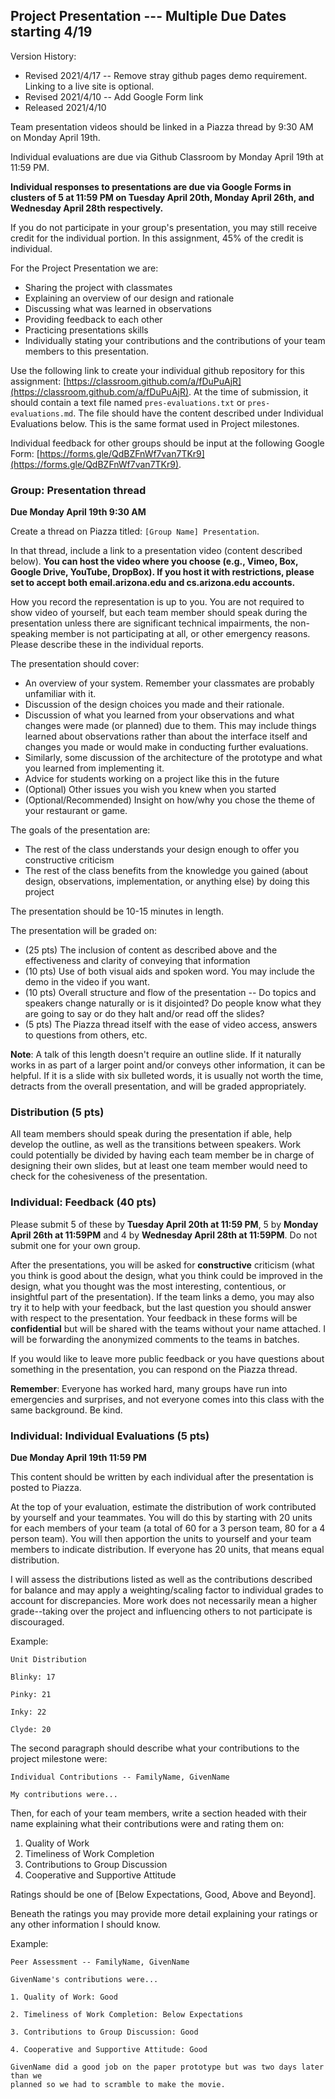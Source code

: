 ## Project Presentation --- Multiple Due Dates starting 4/19

Version History: 

- Revised 2021/4/17 -- Remove stray github pages demo requirement. Linking to a live site is optional.
- Revised 2021/4/10 -- Add Google Form link
- Released 2021/4/10

Team presentation videos should be linked in a Piazza thread by 9:30 AM on
Monday April 19th.

Individual evaluations are due via Github Classroom by Monday April 19th at
11:59 PM.

**Individual responses to presentations are due via Google Forms in clusters
of 5 at 11:59 PM on Tuesday April 20th, Monday April 26th, and Wednesday April
28th respectively.**

If you do not participate in your group's presentation, you may still receive
credit for the individual portion. In this assignment, 45% of the credit is
individual.

For the Project Presentation we are:

- Sharing the project with classmates
- Explaining an overview of our design and rationale
- Discussing what was learned in observations
- Providing feedback to each other
- Practicing presentations skills 
- Individually stating your contributions and the contributions of your team
  members to this presentation.

Use the following link to create your individual github repository for this
assignment:
[https://classroom.github.com/a/fDuPuAjR](https://classroom.github.com/a/fDuPuAjR).
At the time of submission, it should contain a text file named
`pres-evaluations.txt` or `pres-evaluations.md`. The file should have the
content described under Individual Evaluations below. This is the same format
used in Project milestones.

Individual feedback for other groups should be input at the following Google
Form: [https://forms.gle/QdBZFnWf7van7TKr9](https://forms.gle/QdBZFnWf7van7TKr9).


### Group: Presentation thread

**Due Monday April 19th 9:30 AM**

Create a thread on Piazza titled: `[Group Name] Presentation`.

In that thread, include a link to a presentation video (content described
below). **You can host the video where you
choose (e.g., Vimeo, Box, Google Drive, YouTube, DropBox). If you host it with
restrictions, please set to accept both email.arizona.edu and cs.arizona.edu
accounts.**

How you record the representation is up to you. You are not required to show
video of yourself, but each team member should speak during the presentation
unless there are significant technical impairments, the non-speaking member is
not participating at all, or other emergency reasons.  Please describe these
in the individual reports.

The presentation should cover:

- An overview of your system. Remember your classmates are probably unfamiliar
  with it. 
- Discussion of the design choices you made and their rationale. 
- Discussion of what you learned from your observations and what changes were
  made (or planned) due to them. This may include things learned about observations rather
than about the interface itself and changes you made or would make in
conducting further evaluations.
- Similarly, some discussion of the architecture of the prototype and what you
  learned from implementing it.
- Advice for students working on a project like this in the future
- (Optional) Other issues you wish you knew when you started
- (Optional/Recommended) Insight on how/why you chose the theme of your
  restaurant or game.

The goals of the presentation are:

- The rest of the class understands your design enough to offer you
  constructive criticism
- The rest of the class benefits from the knowledge you gained (about design,
  observations, implementation, or anything else) by doing this project

The presentation should be 10-15 minutes in length. 

The presentation will be graded on:

- (25 pts) The inclusion of content as described above and the effectiveness and
  clarity of conveying that information
- (10 pts) Use of both visual aids and spoken word. You may include the demo
  in the video if you want.
- (10 pts) Overall structure and flow of the presentation -- Do topics and speakers
  change naturally or is it disjointed? Do people know what they are going to
say or do they halt and/or read off the slides?
- (5 pts) The Piazza thread itself with the ease of video access,
  answers to questions from others, etc.


**Note**: A talk of this length doesn't require an outline slide. If it
naturally works in as part of a larger point and/or conveys other information,
it can be helpful. If it is a slide with six bulleted words, it is usually not
worth the time, detracts from the overall presentation, and will be graded
appropriately.

### Distribution (5 pts)

All team members should speak during the presentation if able, help develop the
outline, as well as the transitions between speakers. Work could potentially
be divided by having each team member be in charge of designing their own
slides, but at least one team member would need to check for the cohesiveness
of the presentation.


### Individual: Feedback (40 pts)

Please submit 5 of these by **Tuesday April 20th at 11:59 PM**, 5 by **Monday
April 26th at 11:59PM** and 4 by **Wednesday April 28th at 11:59PM**. Do not
submit one for your own group.

After the presentations, you will be asked for **constructive** criticism
(what you think is good about the design, what you think could be improved in
the design, what you thought was the most interesting, contentious, or
insightful part of the presentation). If the team links a demo, you may also
try it to help with your feedback, but the last question you should answer
with respect to the presentation. Your feedback in these forms will be
**confidential** but will be shared with the teams without your name attached.
I will be forwarding the anonymized comments to the teams in batches.

If you would like to leave more public feedback or you have questions about
something in the presentation, you can respond on the Piazza thread.

**Remember**: Everyone has worked hard, many groups have run into emergencies
and surprises, and not everyone comes into this class with the
same background. Be kind.

 
### Individual: Individual Evaluations (5 pts) 

**Due Monday April 19th 11:59 PM**

This content should be written by each individual after the presentation is
posted to Piazza. 

At the top of your evaluation, estimate the distribution of work contributed
by yourself and your teammates. You will do this by starting with 20 units for
each members of your team (a total of 60 for a 3 person team, 80 for a 4
person team). You will then apportion the units to yourself and your team
members to indicate distribution. If everyone has 20 units, that means equal
distribution.

I will assess the distributions listed as well as the contributions described
for balance and may apply a weighting/scaling factor to individual grades to
account for discrepancies. More work does not necessarily mean a higher
grade--taking over the project and influencing others to not participate is
discouraged.


Example:
```
Unit Distribution

Blinky: 17

Pinky: 21

Inky: 22

Clyde: 20

```

The second paragraph should describe what your contributions to the project
milestone were:

```
Individual Contributions -- FamilyName, GivenName

My contributions were...
```

Then, for each of your team members, write a section headed with their name
explaining what their contributions were and rating them on:

1. Quality of Work
2. Timeliness of Work Completion
3. Contributions to Group Discussion
4. Cooperative and Supportive Attitude

Ratings should be one of [Below Expectations, Good, Above and Beyond]. 

Beneath the ratings you may provide more detail explaining your ratings or any
other information I should know.


Example:
```
Peer Assessment -- FamilyName, GivenName

GivenName's contributions were... 

1. Quality of Work: Good

2. Timeliness of Work Completion: Below Expectations

3. Contributions to Group Discussion: Good

4. Cooperative and Supportive Attitude: Good

GivenName did a good job on the paper prototype but was two days later than we
planned so we had to scramble to make the movie.
```

